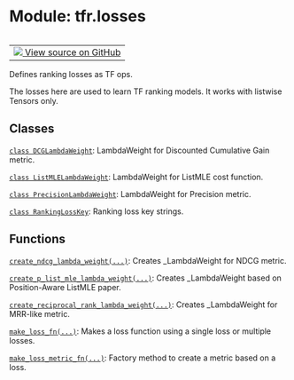 <div itemscope itemtype="http://developers.google.com/ReferenceObject">
<meta itemprop="name" content="tfr.losses" />
<meta itemprop="path" content="Stable" />
</div>

# Module: tfr.losses

<table class="tfo-notebook-buttons tfo-api" align="left">

<td>
  <a target="_blank" href="https://github.com/tensorflow/ranking/tree/master/tensorflow_ranking/python/losses.py">
    <img src="https://www.tensorflow.org/images/GitHub-Mark-32px.png" />
    View source on GitHub
  </a>
</td></table>

Defines ranking losses as TF ops.

<!-- Placeholder for "Used in" -->

The losses here are used to learn TF ranking models. It works with listwise
Tensors only.

## Classes

[`class DCGLambdaWeight`](../tfr/losses/DCGLambdaWeight.md): LambdaWeight for
Discounted Cumulative Gain metric.

[`class ListMLELambdaWeight`](../tfr/losses/ListMLELambdaWeight.md):
LambdaWeight for ListMLE cost function.

[`class PrecisionLambdaWeight`](../tfr/losses/PrecisionLambdaWeight.md):
LambdaWeight for Precision metric.

[`class RankingLossKey`](../tfr/losses/RankingLossKey.md): Ranking loss key
strings.

## Functions

[`create_ndcg_lambda_weight(...)`](../tfr/losses/create_ndcg_lambda_weight.md):
Creates _LambdaWeight for NDCG metric.

[`create_p_list_mle_lambda_weight(...)`](../tfr/losses/create_p_list_mle_lambda_weight.md):
Creates _LambdaWeight based on Position-Aware ListMLE paper.

[`create_reciprocal_rank_lambda_weight(...)`](../tfr/losses/create_reciprocal_rank_lambda_weight.md):
Creates _LambdaWeight for MRR-like metric.

[`make_loss_fn(...)`](../tfr/losses/make_loss_fn.md): Makes a loss function
using a single loss or multiple losses.

[`make_loss_metric_fn(...)`](../tfr/losses/make_loss_metric_fn.md): Factory
method to create a metric based on a loss.
